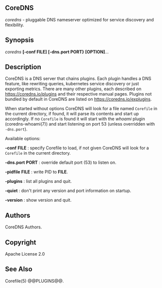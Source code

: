 ## CoreDNS

*coredns* - pluggable DNS nameserver optimized for service discovery and flexibility.

## Synopsis

*coredns* **[-conf FILE]** **[-dns.port PORT}** **[OPTION]**...

## Description

CoreDNS is a DNS server that chains plugins. Each plugin handles a DNS feature, like rewriting
queries, kubernetes service discovery or just exporting metrics. There are many other plugins,
each described on <https://coredns.io/plugins> and their respective manual pages. Plugins not
bundled by default in CoreDNS are listed on <https://coredns.io/explugins>.

When started without options CoreDNS will look for a file named `Corefile` in the current
directory, if found, it will parse its contents and start up accordingly. If no `Corefile` is found
it will start with the *whoami* plugin (coredns-whoami(7)) and start listening on port 53 (unless
overridden with `-dns.port`).

Available options:

**-conf** **FILE**
: specify Corefile to load, if not given CoreDNS will look for a `Corefile` in the current
  directory.

**-dns.port** **PORT**
: override default port (53) to listen on.

**-pidfile** **FILE**
: write PID to **FILE**.

**-plugins**
: list all plugins and quit.

**-quiet**
: don't print any version and port information on startup.

**-version**
: show version and quit.

## Authors

CoreDNS Authors.

## Copyright

Apache License 2.0

## See Also

Corefile(5) @@PLUGINS@@.
